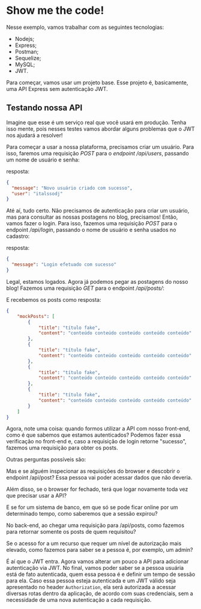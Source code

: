 # Show me the code!
Nesse exemplo, vamos trabalhar com as seguintes tecnologias:
- Nodejs;
- Express;
- Postman;
- Sequelize;
- MySQL;
- JWT.

Para começar, vamos usar um projeto base. Esse projeto é, basicamente, uma API Express sem autenticação JWT.


## Testando nossa API
Imagine que esse é um serviço real que você usará em produção. Tenha isso mente, pois nesses testes vamos abordar alguns problemas que o JWT nos ajudará a resolver!

Para começar a usar a nossa plataforma, precisamos criar um usuário. Para isso, faremos uma requisição *POST* para o *endpoint /api/users*, passando um nome de usuário e senha:

resposta:
```json
{
  "message": "Novo usuário criado com sucesso",
  "user": "italssodj"
}
```

Até aí, tudo certo. Não precisamos de autenticação para criar um usuário, mas para consultar as nossas postagens no blog, precisamos! Então, vamos fazer o login. Para isso, fazemos uma requisição *POST* para o endpoint */api/login*, passando o nome de usuário e senha usados no cadastro:

resposta:
```json
{
  "message": "Login efetuado com sucesso"
}
```

Legal, estamos logados. Agora já podemos pegar as postagens do nosso blog! Fazemos uma requisição *GET* para o endpoint */api/posts/*:

E recebemos os posts como resposta:
```json
{
    "mockPosts": [
        {
            "title": "título fake",
            "content": "conteúdo conteúdo conteúdo conteúdo conteúdo"
        },
        {
            "title": "título fake",
            "content": "conteúdo conteúdo conteúdo conteúdo conteúdo"
        },
        {
            "title": "título fake",
            "content": "conteúdo conteúdo conteúdo conteúdo conteúdo"
        },
        {
            "title": "título fake",
            "content": "conteúdo conteúdo conteúdo conteúdo conteúdo"
        }
    ]
}
```

Agora, note uma coisa: quando formos utilizar a API com nosso front-end, como é que sabemos que estamos autenticados? Podemos fazer essa verificação no front-end e, caso a requisição de login retorne "sucesso", fazemos uma requisição para obter os posts.

Outras perguntas possíveis são:

Mas e se alguém inspecionar as requisições do browser e descobrir o endpoint /api/post? Essa pessoa vai poder acessar dados que não deveria.

Além disso, se o browser for fechado, terá que logar novamente toda vez que precisar usar a API?

E se for um sistema de banco, em que só se pode ficar online por um determinado tempo, como saberemos que a sessão expirou?

No back-end, ao chegar uma requisição para /api/posts, como fazemos para retornar somente os posts de quem requisitou?

Se o acesso for a um recurso que requer um nível de autorização mais elevado, como fazemos para saber se a pessoa é, por exemplo, um admin?

É aí que o JWT entra. Agora vamos alterar um pouco a API para adicionar autenticação via JWT. No final, vamos poder saber se a pessoa usuária está de fato autenticada, quem essa pessoa é e definir um tempo de sessão para ela. Caso essa pessoa esteja autenticada e um JWT válido seja apresentado no header `Authorization`, ela será autorizada a acessar diversas rotas dentro da aplicação, de acordo com suas credenciais, sem a necessidade de uma nova autenticação a cada requisição.

